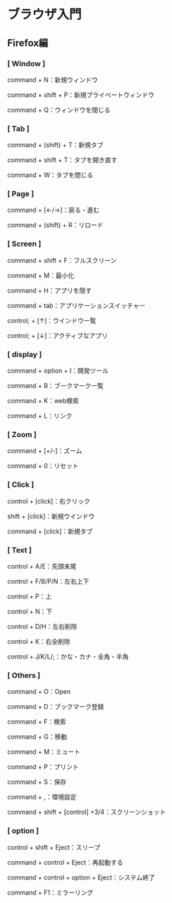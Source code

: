 # ブラウザ入門

## Firefox編

### [ Window ]

command + N：新規ウィンドウ

command + shift + P：新規プライベートウィンドウ

command + Q：ウィンドウを閉じる



### [ Tab ]

command + (shift) + T：新規タブ

command + shift + T：タブを開き直す

command + W：タブを閉じる



### [ Page ]

command + [←/→]：戻る・進む

command + (shift) + R：リロード



### [ Screen ]

command + shift + F：フルスクリーン

command + M：最小化

command + H：アプリを隠す

command + tab：アプリケーションスイッチャー

control; + [↑]：ウインドウ一覧

control; + [↓]：アクティブなアプリ



### [ display ]

command + option + I：開発ツール

command + B：ブークマーク一覧

command + K：web検索

command + L：リンク



### [ Zoom ]

command + [+/-]：ズーム

command + 0：リセット



### [ Click ]

control + [click]：右クリック

shift + [click]：新規ウインドウ

command + [click]：新規タブ



### [ Text ]

control + A/E：先頭末尾

control + F/B/P/N：左右上下

control + P：上

control + N：下

control + D/H：左右削除

control + K：右全削除

control + J/K/L/;：かな・カナ・全角・半角



### [ Others ]

command + O：Open

command + D：ブックマーク登録

command + F：検索

command + G：移動

command + M：ミュート

command + P：プリント

command + S：保存

command + ,：環境設定

command + shift + [control] +3/4：スクリーンショット



### [ option ]

control + shift + Eject：スリープ

command + control + Eject：再起動する

command + control + option + Eject：システム終了

command + F1：ミラーリング
